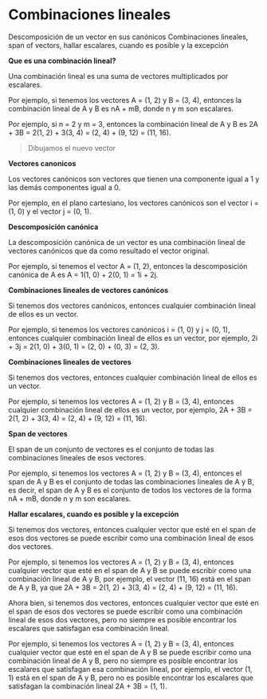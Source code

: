 # Combinaciones lineales

Descomposición de un vector en sus canónicos
Combinaciones lineales, span of vectors, hallar escalares, cuando es posible y la excepción


**Que es una combinación lineal?**

Una combinación lineal es una suma de vectores multiplicados por escalares.

<!-- Definicion de combinacion lineal -->

Por ejemplo, si tenemos los vectores A = (1, 2) y B = (3, 4), entonces la combinación lineal de A y B es nA + mB, donde n y m son escalares.

<!-- ejemplo con vectores (1, 2) y (3, 4) -->

Por ejemplo, si n = 2 y m = 3, entonces la combinación lineal de A y B es 2A + 3B = 2(1, 2) + 3(3, 4) = (2, 4) + (9, 12) = (11, 16).

> Dibujamos el nuevo vector


**Vectores canonicos**

Los vectores canónicos son vectores que tienen una componente igual a 1 y las demás componentes igual a 0.

<!-- Definicion de vectores canonicos -->

Por ejemplo, en el plano cartesiano, los vectores canónicos son el vector i = (1, 0) y el vector j = (0, 1).

<!-- Dibujar vectores canonicos -->

**Descomposición canónica**

La descomposición canónica de un vector es una combinación lineal de vectores canónicos que da como resultado el vector original.

<!-- Definicion de descomposicion canonica -->

Por ejemplo, si tenemos el vector A = (1, 2), entonces la descomposición canónica de A es A = 1(1, 0) + 2(0, 1) = 1i + 2j.

<!-- Dibujar vector (1, 2) y su descomposicion canonica -->

**Combinaciones lineales de vectores canónicos**

Si tenemos dos vectores canónicos, entonces cualquier combinación lineal de ellos es un vector.

<!-- Definicion de combinacion lineal de vectores canonicos -->

Por ejemplo, si tenemos los vectores canónicos i = (1, 0) y j = (0, 1), entonces cualquier combinación lineal de ellos es un vector, por ejemplo, 2i + 3j = 2(1, 0) + 3(0, 1) = (2, 0) + (0, 3) = (2, 3).

<!-- Dibujar vector (2, 3) y su descomposicion canonica -->

**Combinaciones lineales de vectores**

Si tenemos dos vectores, entonces cualquier combinación lineal de ellos es un vector.

<!-- Definicion de combinacion lineal de vectores -->

Por ejemplo, si tenemos los vectores A = (1, 2) y B = (3, 4), entonces cualquier combinación lineal de ellos es un vector, por ejemplo, 2A + 3B = 2(1, 2) + 3(3, 4) = (2, 4) + (9, 12) = (11, 16).

<!-- Dibujar vector (11, 16) y su descomposicion canonica -->


**Span de vectores**

El span de un conjunto de vectores es el conjunto de todas las combinaciones lineales de esos vectores.

<!-- Definicion de span de vectores -->

Por ejemplo, si tenemos los vectores A = (1, 2) y B = (3, 4), entonces el span de A y B es el conjunto de todas las combinaciones lineales de A y B, es decir, el span de A y B es el conjunto de todos los vectores de la forma nA + mB, donde n y m son escalares.

<!-- Dibujar span de vectores (1, 2) y (3, 4) -->

**Hallar escalares, cuando es posible y la excepción**

Si tenemos dos vectores, entonces cualquier vector que esté en el span de esos dos vectores se puede escribir como una combinación lineal de esos dos vectores.

<!-- Definicion de hallar escalares -->

Por ejemplo, si tenemos los vectores A = (1, 2) y B = (3, 4), entonces cualquier vector que esté en el span de A y B se puede escribir como una combinación lineal de A y B, por ejemplo, el vector (11, 16) está en el span de A y B, ya que 2A + 3B = 2(1, 2) + 3(3, 4) = (2, 4) + (9, 12) = (11, 16).

<!-- Dibujar vector (11, 16) y su descomposicion canonica -->

Ahora bien, si tenemos dos vectores, entonces cualquier vector que esté en el span de esos dos vectores se puede escribir como una combinación lineal de esos dos vectores, pero no siempre es posible encontrar los escalares que satisfagan esa combinación lineal.

<!-- Definicion de hallar escalares, cuando es posible y la excepcion -->

Por ejemplo, si tenemos los vectores A = (1, 2) y B = (3, 4), entonces cualquier vector que esté en el span de A y B se puede escribir como una combinación lineal de A y B, pero no siempre es posible encontrar los escalares que satisfagan esa combinación lineal, por ejemplo, el vector (1, 1) está en el span de A y B, pero no es posible encontrar los escalares que satisfagan la combinación lineal 2A + 3B = (1, 1).

<!-- Dibujar vector (1, 1) y su descomposicion canonica -->